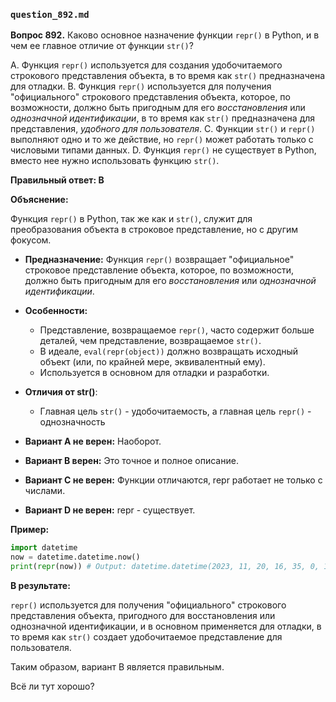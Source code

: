 ### `question_892.md`

**Вопрос 892.** Каково основное назначение функции `repr()` в Python, и в чем ее главное отличие от функции `str()`?

A. Функция `repr()` используется для создания удобочитаемого строкового представления объекта, в то время как `str()` предназначена для отладки.
B. Функция `repr()` используется для получения "официального" строкового представления объекта, которое, по возможности, должно быть пригодным для его *восстановления* или *однозначной идентификации*, в то время как `str()` предназначена для представления, *удобного для пользователя*.
C. Функции `str()` и `repr()` выполняют одно и то же действие, но `repr()` может работать только с числовыми типами данных.
D. Функция `repr()` не существует в Python, вместо нее нужно использовать функцию `str()`.

**Правильный ответ: B**

**Объяснение:**

Функция `repr()` в Python, так же как и `str()`, служит для преобразования объекта в строковое представление, но с другим фокусом.

*   **Предназначение:** Функция `repr()` возвращает "официальное" строковое представление объекта, которое, по возможности, должно быть пригодным для его *восстановления* или *однозначной идентификации*.
*   **Особенности:**
    *   Представление, возвращаемое `repr()`, часто содержит больше деталей, чем представление, возвращаемое `str()`.
    *   В идеале, `eval(repr(object))` должно возвращать исходный объект (или, по крайней мере, эквивалентный ему).
    *   Используется в основном для отладки и разработки.
* **Отличия от str()**:
    * Главная цель `str()` - удобочитаемость, а главная цель `repr()` - однозначность

*   **Вариант A не верен:** Наоборот.
*   **Вариант B верен:** Это точное и полное описание.
*   **Вариант C не верен:** Функции отличаются, repr работает не только с числами.
*   **Вариант D не верен:** repr - существует.

**Пример:**

```python
import datetime
now = datetime.datetime.now()
print(repr(now)) # Output: datetime.datetime(2023, 11, 20, 16, 35, 0, 123456) (Больше деталей, чем str())
```

**В результате:**

`repr()` используется для получения "официального" строкового представления объекта, пригодного для восстановления или однозначной идентификации, и в основном применяется для отладки, в то время как `str()` создает удобочитаемое представление для пользователя.

Таким образом, вариант B является правильным.

Всё ли тут хорошо?
